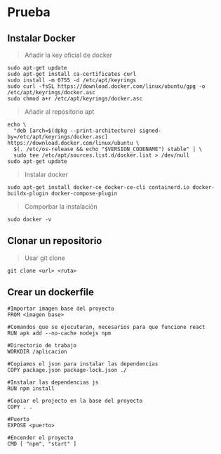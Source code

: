 # Prueba
## Instalar Docker
> Añadir la key oficial de docker
```
sudo apt-get update
sudo apt-get install ca-certificates curl
sudo install -m 0755 -d /etc/apt/keyrings
sudo curl -fsSL https://download.docker.com/linux/ubuntu/gpg -o /etc/apt/keyrings/docker.asc
sudo chmod a+r /etc/apt/keyrings/docker.asc
```
> Añadir al repositorio apt
```
echo \
  "deb [arch=$(dpkg --print-architecture) signed-by=/etc/apt/keyrings/docker.asc] https://download.docker.com/linux/ubuntu \
  $(. /etc/os-release && echo "$VERSION_CODENAME") stable" | \
  sudo tee /etc/apt/sources.list.d/docker.list > /dev/null
sudo apt-get update
```
> Instalar docker
```
sudo apt-get install docker-ce docker-ce-cli containerd.io docker-buildx-plugin docker-compose-plugin
```
> Comporbar la instalación
```
sudo docker -v
```
## Clonar un repositorio
> Usar git clone
```
git clone <url> <ruta>
```
## Crear un dockerfile
```
#Importar imagen base del proyecto
FROM <imagen base>

#Comandos que se ejecutaran, necesarios para que funcione react
RUN apk add --no-cache nodejs npm

#Directorio de trabajo
WORKDIR /aplicacion

#Copiamos el json para instalar las dependencias
COPY package.json package-lock.json ./

#Instalar las dependencias js
RUN npm install

#Copiar el projecto en la base del proyecto
COPY . .

#Puerto
EXPOSE <puerto>

#Encender el proyecto
CMD [ "npm", "start" ]
```
